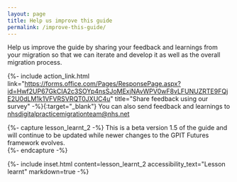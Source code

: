 ```yaml
---
layout: page
title: Help us improve this guide
permalink: /improve-this-guide/
---
```

Help us improve the guide by sharing your feedback and learnings from your migration so that we can iterate and develop it as well as the overall migration process. 
<!-- Share feedback [**using this survey**](https://forms.office.com/Pages/ResponsePage.aspx?id=Hwf2UP67GkCIA2c3SOYp4nsSJoMExjNAvWPV0wF8vLFUNUZRTE9FQjE2U0dLM1k1VFVRSVRQT0JXUC4u).-->

{%- include action_link.html link="https://forms.office.com/Pages/ResponsePage.aspx?id=Hwf2UP67GkCIA2c3SOYp4nsSJoMExjNAvWPV0wF8vLFUNUZRTE9FQjE2U0dLM1k1VFVRSVRQT0JXUC4u" title="Share feedback using our survey" -%}{:target="_blank"}
You can also send feedback and learnings to <a href="mailto:nhsdigitalpracticemigrationteam@nhs.net?subject=Practice%20migration%20guide%20feedback%20v1.5%20Digital&body=For%20the%20attention%20of%20The%20Practice%20Migration%20Team,%20NHS Digital">nhsdigitalpracticemigrationteam@nhs.net</a>


{%- capture lesson_learnt_2 -%}
This is a beta version 1.5 of the guide and will continue to be updated while newer changes to the GPIT Futures framework evolves.  
{%- endcapture -%}

{%- include inset.html content=lesson_learnt_2 accessibility_text="Lesson learnt" markdown=true -%}
